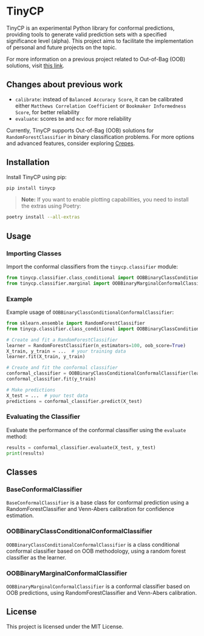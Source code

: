 # TinyCP
TinyCP is an experimental Python library for conformal predictions, providing tools to generate valid prediction sets with a specified significance level (alpha). This project aims to facilitate the implementation of personal and future projects on the topic.

For more information on a previous project related to Out-of-Bag (OOB) solutions, visit [this link](https://github.com/HeyLucasLeao/cp-study).

## Changes about previous work
- `calibrate`: instead of `Balanced Accuracy Score`, it can be calibrated either `Matthews Correlation Coefficient` or `Bookmaker Informedness Score`, for better reliability
- `evaluate`: scores `bm` and `mcc` for more reliability

Currently, TinyCP supports Out-of-Bag (OOB) solutions for `RandomForestClassifier` in binary classification problems. For more options and advanced features, consider exploring [Crepes](https://github.com/henrikbostrom/crepes).

## Installation

Install TinyCP using pip:

```bash
pip install tinycp
```

> **Note:** If you want to enable plotting capabilities, you need to install the extras using Poetry:

```bash
poetry install --all-extras
```

## Usage

### Importing Classes

Import the conformal classifiers from the `tinycp.classifier` module:

```python
from tinycp.classifier.class_conditional import OOBBinaryClassConditionalConformalClassifier
from tinycp.classifier.marginal import OOBBinaryMarginalConformalClassifier
```

### Example

Example usage of `OOBBinaryClassConditionalConformalClassifier`:

```python
from sklearn.ensemble import RandomForestClassifier
from tinycp.classifier.class_conditional import OOBBinaryClassConditionalConformalClassifier

# Create and fit a RandomForestClassifier
learner = RandomForestClassifier(n_estimators=100, oob_score=True)
X_train, y_train = ...  # your training data
learner.fit(X_train, y_train)

# Create and fit the conformal classifier
conformal_classifier = OOBBinaryClassConditionalConformalClassifier(learner)
conformal_classifier.fit(y_train)

# Make predictions
X_test = ...  # your test data
predictions = conformal_classifier.predict(X_test)
```

### Evaluating the Classifier

Evaluate the performance of the conformal classifier using the `evaluate` method:

```python
results = conformal_classifier.evaluate(X_test, y_test)
print(results)
```

## Classes

### BaseConformalClassifier

`BaseConformalClassifier` is a base class for conformal prediction using a RandomForestClassifier and Venn-Abers calibration for confidence estimation.

### OOBBinaryClassConditionalConformalClassifier

`OOBBinaryClassConditionalConformalClassifier` is a class conditional conformal classifier based on OOB methodology, using a random forest classifier as the learner.

### OOBBinaryMarginalConformalClassifier

`OOBBinaryMarginalConformalClassifier` is a conformal classifier based on OOB predictions, using RandomForestClassifier and Venn-Abers calibration.

## License

This project is licensed under the MIT License.
